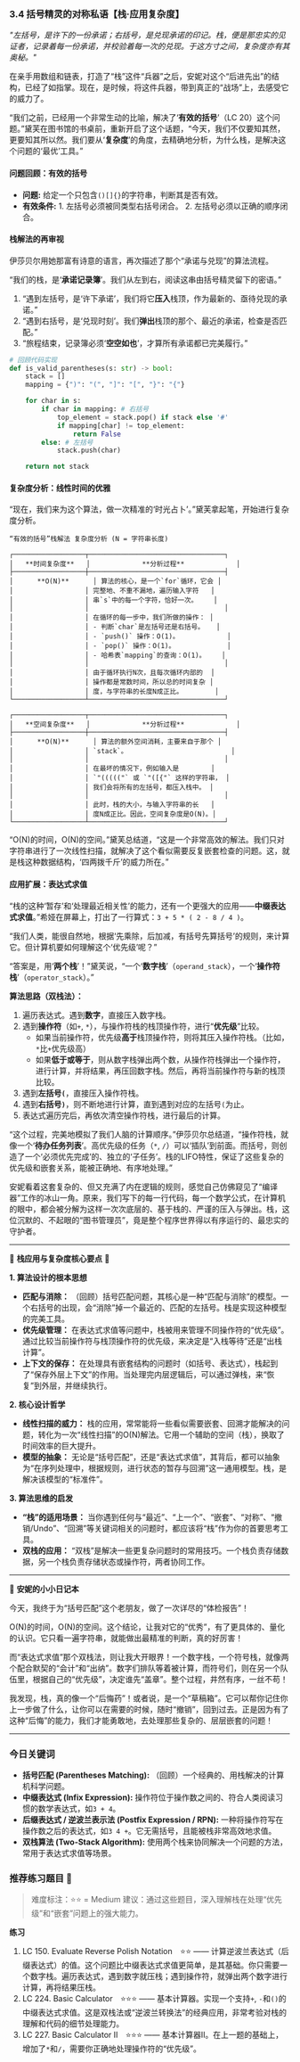 ### **3.4 括号精灵的对称私语【栈·应用复杂度】**

*"左括号，是许下的一份承诺；右括号，是兑现承诺的印记。栈，便是那忠实的见证者，记录着每一份承诺，并校验着每一次的兑现。于这方寸之间，复杂度亦有其奥秘。"*

在亲手用数组和链表，打造了“栈”这件“兵器”之后，安妮对这个“后进先出”的结构，已经了如指掌。现在，是时候，将这件兵器，带到真正的“战场”上，去感受它的威力了。

“我们之前，已经用一个非常生动的比喻，解决了‘**有效的括号**’（LC 20）这个问题。”黛芙在图书馆的书桌前，重新开启了这个话题，“今天，我们不仅要知其然，更要知其所以然。我们要从‘**复杂度**’的角度，去精确地分析，为什么栈，是解决这个问题的‘最优’工具。”

#### **问题回顾：有效的括号**

-   **问题:** 给定一个只包含`()[]{}`的字符串，判断其是否有效。
-   **有效条件:** 1. 左括号必须被同类型右括号闭合。 2. 左括号必须以正确的顺序闭合。

#### **栈解法的再审视**

伊莎贝尔用她那富有诗意的语言，再次描述了那个“承诺与兑现”的算法流程。

“我们的栈，是‘**承诺记录簿**’。我们从左到右，阅读这串由括号精灵留下的密语。”

1.  “遇到左括号，是‘许下承诺’，我们将它**压入**栈顶，作为最新的、亟待兑现的承诺。”
2.  “遇到右括号，是‘兑现时刻’。我们**弹出**栈顶的那个、最近的承诺，检查是否匹配。”
3.  “旅程结束，记录簿必须‘**空空如也**’，才算所有承诺都已完美履行。”

```python
# 回顾代码实现
def is_valid_parentheses(s: str) -> bool:
    stack = []
    mapping = {")": "(", "]": "[", "}": "{"}

    for char in s:
        if char in mapping: # 右括号
            top_element = stack.pop() if stack else '#'
            if mapping[char] != top_element:
                return False
        else: # 左括号
            stack.push(char)

    return not stack
```

#### **复杂度分析：线性时间的优雅**

“现在，我们来为这个算法，做一次精准的‘时光占卜’。”黛芙拿起笔，开始进行复杂度分析。

```ascii
“有效的括号”栈解法 复杂度分析 (N = 字符串长度)

┌──────────────────┬──────────────────────────────────┐
│   **时间复杂度**   │             **分析过程**             │
├──────────────────┼──────────────────────────────────┤
│      **O(N)**      │ 算法的核心，是一个`for`循环，它会 │
│                  │ 完整地、不重不漏地，遍历输入字符   │
│                  │ 串`s`中的每一个字符，恰好一次。    │
│                  │                                  │
│                  │ 在循环的每一步中，我们所做的操作： │
│                  │ - 判断`char`是左括号还是右括号。   │
│                  │ - `push()` 操作：O(1)。            │
│                  │ - `pop()` 操作：O(1)。             │
│                  │ - 哈希表`mapping`的查询：O(1)。    │
│                  │                                  │
│                  │ 由于循环执行N次，且每次循环内部的  │
│                  │ 操作都是常数时间，所以总的时间复杂 │
│                  │ 度，与字符串的长度N成正比。        │
└──────────────────┴──────────────────────────────────┘

┌──────────────────┬──────────────────────────────────┐
│   **空间复杂度**   │             **分析过程**             │
├──────────────────┼──────────────────────────────────┤
│      **O(N)**      │ 算法的额外空间消耗，主要来自于那个 │
│                  │ `stack`。                          │
│                  │                                  │
│                  │ 在最坏的情况下，例如输入是        │
│                  │ `"((((("` 或 `"([{"` 这样的字符串， │
│                  │ 我们会将所有的左括号，都压入栈中。 │
│                  │                                  │
│                  │ 此时，栈的大小，与输入字符串的长   │
│                  │ 度N成正比。因此，空间复杂度是O(N)。│
└──────────────────┴──────────────────────────────────┘
```

“O(N)的时间，O(N)的空间。”黛芙总结道，“这是一个非常高效的解法。我们只对字符串进行了一次线性扫描，就解决了这个看似需要反复嵌套检查的问题。这，就是栈这种数据结构，‘四两拨千斤’的威力所在。”

#### **应用扩展：表达式求值**

“栈的这种‘暂存’和‘处理最近相关性’的能力，还有一个更强大的应用——**中缀表达式求值**。”希娅在屏幕上，打出了一行算式：`3 + 5 * ( 2 - 8 / 4 )`。

“我们人类，能很自然地，根据‘先乘除，后加减，有括号先算括号’的规则，来计算它。但计算机要如何理解这个‘优先级’呢？”

“答案是，用‘**两个栈**’！”黛芙说，“一个‘**数字栈**’（`operand_stack`），一个‘**操作符栈**’（`operator_stack`）。”

**算法思路（双栈法）：**
1.  遍历表达式。遇到**数字**，直接压入数字栈。
2.  遇到**操作符**（如`+`, `*`），与操作符栈的栈顶操作符，进行“**优先级**”比较。
    -   如果当前操作符，优先级**高于**栈顶操作符，则将其压入操作符栈。（比如，`*`比`+`优先级高）
    -   如果**低于或等于**，则从数字栈弹出两个数，从操作符栈弹出一个操作符，进行计算，并将结果，再压回数字栈。然后，再将当前操作符与新的栈顶比较。
3.  遇到**左括号`(`**，直接压入操作符栈。
4.  遇到**右括号`)`**，则不断地进行计算，直到遇到对应的左括号`(`为止。
5.  表达式遍历完后，再依次清空操作符栈，进行最后的计算。

“这个过程，完美地模拟了我们人脑的计算顺序。”伊莎贝尔总结道，“操作符栈，就像一个‘**待办任务列表**’。高优先级的任务（`*`, `/`）可以‘插队’到前面。而括号，则创造了一个‘必须优先完成’的、独立的‘子任务’。栈的LIFO特性，保证了这些复杂的优先级和嵌套关系，能被正确地、有序地处理。”

安妮看着这套复杂的、但又充满了内在逻辑的规则，感觉自己仿佛窥见了“编译器”工作的冰山一角。原来，我们写下的每一行代码，每一个数学公式，在计算机的眼中，都会被分解为这样一次次底层的、基于栈的、严谨的压入与弹出。栈，这位沉默的、不起眼的“图书管理员”，竟是整个程序世界得以有序运行的、最忠实的守护者。

---

🌸 **栈应用与复杂度核心要点** 🌸

**1. 算法设计的根本思想**
- **匹配与消除：** （回顾）括号匹配问题，其核心是一种“匹配与消除”的模型。一个右括号的出现，会“消除”掉一个最近的、匹配的左括号。栈是实现这种模型的完美工具。
- **优先级管理：** 在表达式求值等问题中，栈被用来管理不同操作符的“优先级”。通过比较当前操作符与栈顶操作符的优先级，来决定是“入栈等待”还是“出栈计算”。
- **上下文的保存：** 在处理具有嵌套结构的问题时（如括号、表达式），栈起到了“保存外层上下文”的作用。当处理完内层逻辑后，可以通过弹栈，来“恢复”到外层，并继续执行。

**2. 核心设计哲学**
- **线性扫描的威力：** 栈的应用，常常能将一些看似需要嵌套、回溯才能解决的问题，转化为一次“线性扫描”的O(N)解法。它用一个辅助的空间（栈），换取了时间效率的巨大提升。
- **模型的抽象：** 无论是“括号匹配”，还是“表达式求值”，其背后，都可以抽象为“在序列处理中，根据规则，进行状态的暂存与回溯”这一通用模型。栈，是解决该模型的“标准件”。

**3. 算法思维的启发**
- **“栈”的适用场景：** 当你遇到任何与“最近”、“上一个”、“嵌套”、“对称”、“撤销/Undo”、“回溯”等关键词相关的问题时，都应该将“栈”作为你的首要思考工具。
- **双栈的应用：** “双栈”是解决一些更复杂问题时的常用技巧。一个栈负责存储数据，另一个栈负责存储状态或操作符，两者协同工作。

---

🎀 **安妮的小小日记本**

今天，我终于为“括号匹配”这个老朋友，做了一次详尽的“体检报告”！

O(N)的时间，O(N)的空间。这个结论，让我对它的“优秀”，有了更具体的、量化的认识。它只看一遍字符串，就能做出最精准的判断，真的好厉害！

而“表达式求值”那个双栈法，则让我大开眼界！一个数字栈，一个符号栈，就像两个配合默契的“会计”和“出纳”。数字们排队等着被计算，而符号们，则在另一个队伍里，根据自己的“优先级”，决定谁先“盖章”。整个过程，井然有序，一丝不苟！

我发现，栈，真的像一个“后悔药”！或者说，是一个“草稿箱”。它可以帮你记住你上一步做了什么，让你可以在需要的时候，随时“撤销”，回到过去。正是因为有了这种“后悔”的能力，我们才能勇敢地，去处理那些复杂的、层层嵌套的问题！

---

### 今日关键词

- **括号匹配 (Parentheses Matching):** （回顾）一个经典的、用栈解决的计算机科学问题。
- **中缀表达式 (Infix Expression):** 操作符位于操作数之间的、符合人类阅读习惯的数学表达式，如`3 + 4`。
- **后缀表达式 / 逆波兰表示法 (Postfix Expression / RPN):** 一种将操作符写在操作数之后的表达式，如`3 4 +`。它无需括号，且能被栈非常高效地求值。
- **双栈算法 (Two-Stack Algorithm):** 使用两个栈来协同解决一个问题的方法，常用于表达式求值等场景。

### 推荐练习题目 🧲  
> 难度标注：⭐⭐ = Medium
> 建议：通过这些题目，深入理解栈在处理“优先级”和“嵌套”问题上的强大能力。

**练习**  
1.  LC 150. Evaluate Reverse Polish Notation ⭐⭐ —— 计算逆波兰表达式（后缀表达式）的值。这个问题比中缀表达式求值更简单，是其基础。你只需要一个数字栈。遍历表达式，遇到数字就压栈；遇到操作符，就弹出两个数字进行计算，再将结果压栈。
2.  LC 224. Basic Calculator ⭐⭐⭐ —— 基本计算器。实现一个支持`+`, `-`和`()`的中缀表达式求值。这是双栈法或“逆波兰转换法”的经典应用，非常考验对栈的理解和代码的细节处理能力。
3.  LC 227. Basic Calculator II ⭐⭐⭐ —— 基本计算器II。在上一题的基础上，增加了`*`和`/`，需要你正确地处理操作符的“优先级”。
